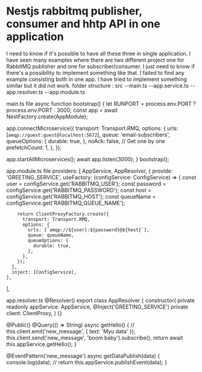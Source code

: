 
# Nestjs rabbitmq publisher, consumer and hhtp API in one application

I need to know if it's possible to have all these three in single application. I have seen many examples where there are two different project one for RabbitMQ publisher and one for subscriber/consumer.
I just need to know if there's a possibility to implement something like that. I failed to find any example consisting both in one app.
I have tried to implement something similar but it did not work.
folder structure :
src
--main.ts
--app.service.ts
--app.resolver.ts
--app.module.ts

main.ts file
async function bootstrap() {
  let RUNPORT = process.env.PORT ? process.env.PORT : 3000;
  const app = await NestFactory.create<NestExpressApplication>(AppModule);

  app.connectMicroservice<MicroserviceOptions>({
    transport: Transport.RMQ,
    options: {
      urls: [`amqp://guest:guest@localhost:5672`],
      queue: 'email-subscribers',
      queueOptions: {
        durable: true,
      },
      noAck: false,
      // Get one by one
      prefetchCount: 1,
    },
  });

  app.startAllMicroservices();
  await app.listen(3000);
}
bootstrap();

app.module.ts file
providers: [
    AppService,
    AppResolver,
    {
      provide: 'GREETING_SERVICE',
      useFactory: (configService: ConfigService) => {
        const user = configService.get('RABBITMQ_USER');
        const password = configService.get('RABBITMQ_PASSWORD');
        const host = configService.get('RABBITMQ_HOST');
        const queueName = configService.get('RABBITMQ_QUEUE_NAME');

        return ClientProxyFactory.create({
          transport: Transport.RMQ,
          options: {
            urls: [`amqp://${user}:${password}@${host}`],
            queue: queueName,
            queueOptions: {
              durable: true,
            },
          },
        });
      },
      inject: [ConfigService],
    },
  ],

app.resolver.ts
@Resolver()
export class AppResolver {
  constructor(
    private readonly appService: AppService,
    @Inject('GREETING_SERVICE') private client: ClientProxy,
  ) {}

  @Public()
  @Query(() => String)
  async getHello() {
    // this.client.emit('new_message', { text: 'Myu data' });
    this.client.send('new_message', 'boom baby').subscribe();
    return await this.appService.getHello();
  }

  @EventPattern('new_message')
  async getDataPublish(data) {
    console.log(data);
    // return this.appService.publishEvent(data);
  }


        